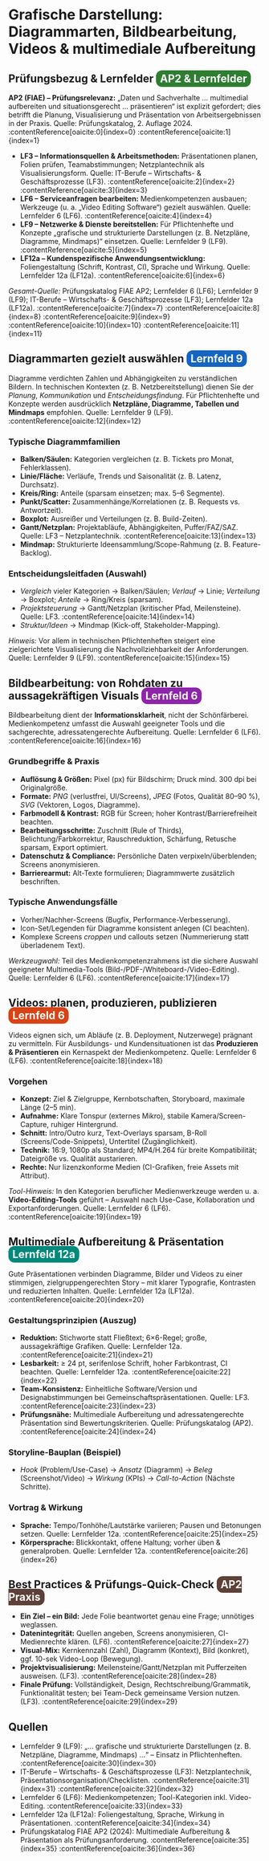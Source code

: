<h1>Grafische Darstellung: Diagrammarten, Bildbearbeitung, Videos & multimediale Aufbereitung</h1>

<h2>Prüfungsbezug & Lernfelder <span style="background-color:#2e7d32; color:white; padding:4px 8px; border-radius:12px;">AP2 & Lernfelder</span></h2>
<p><strong>AP2 (FIAE) – Prüfungsrelevanz:</strong> „Daten und Sachverhalte … multimedial aufbereiten und situationsgerecht … präsentieren“ ist explizit gefordert; dies betrifft die Planung, Visualisierung und Präsentation von Arbeitsergebnissen in der Praxis. Quelle: Prüfungskatalog, 2. Auflage 2024. :contentReference[oaicite:0]{index=0} :contentReference[oaicite:1]{index=1}</p>
<ul>
  <li><strong>LF3 – Informationsquellen & Arbeitsmethoden:</strong> Präsentationen planen, Folien prüfen, Teamabstimmungen; Netzplantechnik als Visualisierungsform. Quelle: IT-Berufe – Wirtschafts- & Geschäftsprozesse (LF3). :contentReference[oaicite:2]{index=2} :contentReference[oaicite:3]{index=3}</li>
  <li><strong>LF6 – Serviceanfragen bearbeiten:</strong> Medienkompetenzen ausbauen; Werkzeuge (u. a. „Video Editing Software“) gezielt auswählen. Quelle: Lernfelder 6 (LF6). :contentReference[oaicite:4]{index=4}</li>
  <li><strong>LF9 – Netzwerke & Dienste bereitstellen:</strong> Für Pflichtenhefte und Konzepte „grafische und strukturierte Darstellungen (z. B. Netzpläne, Diagramme, Mindmaps)“ einsetzen. Quelle: Lernfelder 9 (LF9). :contentReference[oaicite:5]{index=5}</li>
  <li><strong>LF12a – Kundenspezifische Anwendungsentwicklung:</strong> Foliengestaltung (Schrift, Kontrast, CI), Sprache und Wirkung. Quelle: Lernfelder 12a (LF12a). :contentReference[oaicite:6]{index=6}</li>
</ul>
<p><em>Gesamt-Quelle:</em> Prüfungskatalog FIAE AP2; Lernfelder 6 (LF6); Lernfelder 9 (LF9); IT-Berufe – Wirtschafts- & Geschäftsprozesse (LF3); Lernfelder 12a (LF12a). :contentReference[oaicite:7]{index=7} :contentReference[oaicite:8]{index=8} :contentReference[oaicite:9]{index=9} :contentReference[oaicite:10]{index=10} :contentReference[oaicite:11]{index=11}</p>

<h2>Diagrammarten gezielt auswählen <span style="background-color:#1565c0; color:white; padding:4px 8px; border-radius:12px;">Lernfeld 9</span></h2>
<p>Diagramme verdichten Zahlen und Abhängigkeiten zu verständlichen Bildern. In technischen Kontexten (z. B. Netzbereitstellung) dienen Sie der <em>Planung</em>, <em>Kommunikation</em> und <em>Entscheidungsfindung</em>. Für Pflichtenhefte und Konzepte werden ausdrücklich <strong>Netzpläne, Diagramme, Tabellen und Mindmaps</strong> empfohlen. Quelle: Lernfelder 9 (LF9). :contentReference[oaicite:12]{index=12}</p>
<h3>Typische Diagrammfamilien</h3>
<ul>
  <li><strong>Balken/Säulen:</strong> Kategorien vergleichen (z. B. Tickets pro Monat, Fehlerklassen).</li>
  <li><strong>Linie/Fläche:</strong> Verläufe, Trends und Saisonalität (z. B. Latenz, Durchsatz).</li>
  <li><strong>Kreis/Ring:</strong> Anteile (sparsam einsetzen; max. 5–6 Segmente).</li>
  <li><strong>Punkt/Scatter:</strong> Zusammenhänge/Korrelationen (z. B. Requests vs. Antwortzeit).</li>
  <li><strong>Boxplot:</strong> Ausreißer und Verteilungen (z. B. Build-Zeiten).</li>
  <li><strong>Gantt/Netzplan:</strong> Projektabläufe, Abhängigkeiten, Puffer/FAZ/SAZ. Quelle: LF3 – Netzplantechnik. :contentReference[oaicite:13]{index=13}</li>
  <li><strong>Mindmap:</strong> Strukturierte Ideensammlung/Scope-Rahmung (z. B. Feature-Backlog).</li>
</ul>
<h3>Entscheidungsleitfaden (Auswahl)</h3>
<ul>
  <li><em>Vergleich</em> vieler Kategorien → Balken/Säulen; <em>Verlauf</em> → Linie; <em>Verteilung</em> → Boxplot; <em>Anteile</em> → Ring/Kreis (sparsam).</li>
  <li><em>Projektsteuerung</em> → Gantt/Netzplan (kritischer Pfad, Meilensteine). Quelle: LF3. :contentReference[oaicite:14]{index=14}</li>
  <li><em>Struktur/Ideen</em> → Mindmap (Kick-off, Stakeholder-Mapping).</li>
</ul>
<p><em>Hinweis:</em> Vor allem in technischen Pflichtenheften steigert eine zielgerichtete Visualisierung die Nachvollziehbarkeit der Anforderungen. Quelle: Lernfelder 9 (LF9). :contentReference[oaicite:15]{index=15}</p>

<h2>Bildbearbeitung: von Rohdaten zu aussagekräftigen Visuals <span style="background-color:#8e24aa; color:white; padding:4px 8px; border-radius:12px;">Lernfeld 6</span></h2>
<p>Bildbearbeitung dient der <strong>Informationsklarheit</strong>, nicht der Schönfärberei. Medienkompetenz umfasst die Auswahl geeigneter Tools und die sachgerechte, adressatengerechte Aufbereitung. Quelle: Lernfelder 6 (LF6). :contentReference[oaicite:16]{index=16}</p>
<h3>Grundbegriffe & Praxis</h3>
<ul>
  <li><strong>Auflösung & Größen:</strong> Pixel (px) für Bildschirm; Druck mind. 300 dpi bei Originalgröße.</li>
  <li><strong>Formate:</strong> <em>PNG</em> (verlustfrei, UI/Screens), <em>JPEG</em> (Fotos, Qualität 80–90 %), <em>SVG</em> (Vektoren, Logos, Diagramme).</li>
  <li><strong>Farbmodell & Kontrast:</strong> RGB für Screen; hoher Kontrast/Barrierefreiheit beachten.</li>
  <li><strong>Bearbeitungsschritte:</strong> Zuschnitt (Rule of Thirds), Belichtung/Farbkorrektur, Rauschreduktion, Schärfung, Retusche sparsam, Export optimiert.</li>
  <li><strong>Datenschutz & Compliance:</strong> Persönliche Daten verpixeln/überblenden; Screens anonymisieren.</li>
  <li><strong>Barrierearmut:</strong> Alt-Texte formulieren; Diagrammwerte zusätzlich beschriften.</li>
</ul>
<h3>Typische Anwendungsfälle</h3>
<ul>
  <li>Vorher/Nachher-Screens (Bugfix, Performance-Verbesserung).</li>
  <li>Icon-Set/Legenden für Diagramme konsistent anlegen (CI beachten).</li>
  <li>Komplexe Screens <em>croppen</em> und callouts setzen (Nummerierung statt überladenem Text).</li>
</ul>
<p><em>Werkzeugwahl:</em> Teil des Medienkompetenzrahmens ist die sichere Auswahl geeigneter Multimedia-Tools (Bild-/PDF-/Whiteboard-/Video-Editing). Quelle: Lernfelder 6 (LF6). :contentReference[oaicite:17]{index=17}</p>

<h2>Videos: planen, produzieren, publizieren <span style="background-color:#d84315; color:white; padding:4px 8px; border-radius:12px;">Lernfeld 6</span></h2>
<p>Videos eignen sich, um Abläufe (z. B. Deployment, Nutzerwege) prägnant zu vermitteln. Für Ausbildungs- und Kundensituationen ist das <strong>Produzieren & Präsentieren</strong> ein Kernaspekt der Medienkompetenz. Quelle: Lernfelder 6 (LF6). :contentReference[oaicite:18]{index=18}</p>
<h3>Vorgehen</h3>
<ul>
  <li><strong>Konzept:</strong> Ziel & Zielgruppe, Kernbotschaften, Storyboard, maximale Länge (2–5 min).</li>
  <li><strong>Aufnahme:</strong> Klare Tonspur (externes Mikro), stabile Kamera/Screen-Capture, ruhiger Hintergrund.</li>
  <li><strong>Schnitt:</strong> Intro/Outro kurz, Text-Overlays sparsam, B-Roll (Screens/Code-Snippets), Untertitel (Zugänglichkeit).</li>
  <li><strong>Technik:</strong> 16:9, 1080p als Standard; MP4/H.264 für breite Kompatibilität; Dateigröße vs. Qualität austarieren.</li>
  <li><strong>Rechte:</strong> Nur lizenzkonforme Medien (CI-Grafiken, freie Assets mit Attribut).</li>
</ul>
<p><em>Tool-Hinweis:</em> In den Kategorien beruflicher Medienwerkzeuge werden u. a. <strong>Video-Editing-Tools</strong> geführt – Auswahl nach Use-Case, Kollaboration und Exportanforderungen. Quelle: Lernfelder 6 (LF6). :contentReference[oaicite:19]{index=19}</p>

<h2>Multimediale Aufbereitung & Präsentation <span style="background-color:#00897b; color:white; padding:4px 8px; border-radius:12px;">Lernfeld 12a</span></h2>
<p>Gute Präsentationen verbinden Diagramme, Bilder und Videos zu einer stimmigen, zielgruppengerechten Story – mit klarer Typografie, Kontrasten und reduzierten Inhalten. Quelle: Lernfelder 12a (LF12a). :contentReference[oaicite:20]{index=20}</p>
<h3>Gestaltungsprinzipien (Auszug)</h3>
<ul>
  <li><strong>Reduktion:</strong> Stichworte statt Fließtext; 6×6-Regel; große, aussagekräftige Grafiken. Quelle: Lernfelder 12a. :contentReference[oaicite:21]{index=21}</li>
  <li><strong>Lesbarkeit:</strong> ≥ 24 pt, serifenlose Schrift, hoher Farbkontrast, CI beachten. Quelle: Lernfelder 12a. :contentReference[oaicite:22]{index=22}</li>
  <li><strong>Team-Konsistenz:</strong> Einheitliche Software/Version und Designabstimmungen bei Gemeinschaftspräsentationen. Quelle: LF3. :contentReference[oaicite:23]{index=23}</li>
  <li><strong>Prüfungsnähe:</strong> Multimediale Aufbereitung und adressatengerechte Präsentation sind Bewertungskriterien. Quelle: Prüfungskatalog (AP2). :contentReference[oaicite:24]{index=24}</li>
</ul>
<h3>Storyline-Bauplan (Beispiel)</h3>
<ul>
  <li><em>Hook</em> (Problem/Use-Case) → <em>Ansatz</em> (Diagramm) → <em>Beleg</em> (Screenshot/Video) → <em>Wirkung</em> (KPIs) → <em>Call-to-Action</em> (Nächste Schritte).</li>
</ul>
<h3>Vortrag & Wirkung</h3>
<ul>
  <li><strong>Sprache:</strong> Tempo/Tonhöhe/Lautstärke variieren; Pausen und Betonungen setzen. Quelle: Lernfelder 12a. :contentReference[oaicite:25]{index=25}</li>
  <li><strong>Körpersprache:</strong> Blickkontakt, offene Haltung; vorher üben & generalproben. Quelle: Lernfelder 12a. :contentReference[oaicite:26]{index=26}</li>
</ul>

<h2>Best Practices & Prüfungs-Quick-Check <span style="background-color:#5d4037; color:white; padding:4px 8px; border-radius:12px;">AP2 Praxis</span></h2>
<ul>
  <li><strong>Ein Ziel – ein Bild:</strong> Jede Folie beantwortet genau eine Frage; unnötiges weglassen.</li>
  <li><strong>Datenintegrität:</strong> Quellen angeben, Screens anonymisieren, CI-Medienrechte klären. (LF6). :contentReference[oaicite:27]{index=27}</li>
  <li><strong>Visual-Mix:</strong> Kernkennzahl (Zahl), Diagramm (Kontext), Bild (konkret), ggf. 10-sek Video-Loop (Bewegung).</li>
  <li><strong>Projektvisualisierung:</strong> Meilensteine/Gantt/Netzplan mit Pufferzeiten ausweisen. (LF3). :contentReference[oaicite:28]{index=28}</li>
  <li><strong>Finale Prüfung:</strong> Vollständigkeit, Design, Rechtschreibung/Grammatik, Funktionalität testen; bei Team-Deck gemeinsame Version nutzen. (LF3). :contentReference[oaicite:29]{index=29}</li>
</ul>

<h2>Quellen</h2>
<ul>
  <li>Lernfelder 9 (LF9): „… grafische und strukturierte Darstellungen (z. B. Netzpläne, Diagramme, Mindmaps) …“ – Einsatz in Pflichtenheften. :contentReference[oaicite:30]{index=30}</li>
  <li>IT-Berufe – Wirtschafts- & Geschäftsprozesse (LF3): Netzplantechnik, Präsentationsorganisation/Checklisten. :contentReference[oaicite:31]{index=31} :contentReference[oaicite:32]{index=32}</li>
  <li>Lernfelder 6 (LF6): Medienkompetenzen; Tool-Kategorien inkl. Video-Editing. :contentReference[oaicite:33]{index=33}</li>
  <li>Lernfelder 12a (LF12a): Foliengestaltung, Sprache, Wirkung in Präsentationen. :contentReference[oaicite:34]{index=34}</li>
  <li>Prüfungskatalog FIAE AP2 (2024): Multimediale Aufbereitung & Präsentation als Prüfungsanforderung. :contentReference[oaicite:35]{index=35} :contentReference[oaicite:36]{index=36}</li>
</ul>
